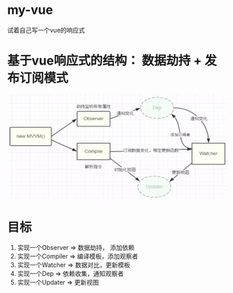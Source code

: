 # my-vue
试着自己写一个vue的响应式

# 基于vue响应式的结构： 数据劫持 + 发布订阅模式

![响应式原理](./images/reactive.png)

# 目标

1. 实现一个Observer => 数据劫持， 添加依赖
2. 实现一个Compiler => 编译模板，添加观察者
3. 实现一个Watcher => 数据对比，更新模板
4. 实现一个Dep => 依赖收集，通知观察者
5. 实现一个Updater => 更新视图
